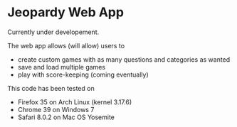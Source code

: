 Jeopardy Web App
================

Currently under developement.

The web app allows (will allow) users to
- create custom games with as many questions and categories as wanted
- save and load multiple games
- play with score-keeping (coming eventually)

This code has been tested on
- Firefox 35 on Arch Linux (kernel 3.17.6)
- Chrome 39 on Windows 7
- Safari 8.0.2 on Mac OS Yosemite
